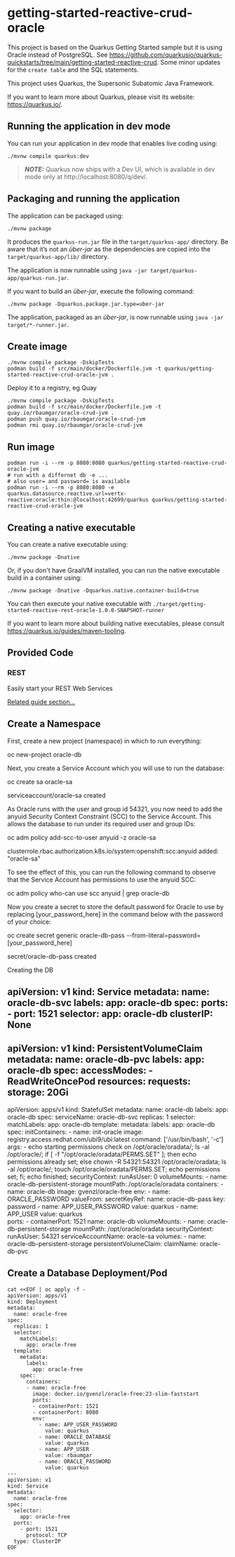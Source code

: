 # getting-started-reactive-crud-oracle

This project is based on the Quarkus Getting Started sample but it is using Oracle instead of PostgreSQL. See https://github.com/quarkusio/quarkus-quickstarts/tree/main/getting-started-reactive-crud.
Some minor updates for the `create table` and the SQL statements.


This project uses Quarkus, the Supersonic Subatomic Java Framework.

If you want to learn more about Quarkus, please visit its website: https://quarkus.io/.

## Running the application in dev mode

You can run your application in dev mode that enables live coding using:
```shell script
./mvnw compile quarkus:dev
```

> **_NOTE:_**  Quarkus now ships with a Dev UI, which is available in dev mode only at http://localhost:8080/q/dev/.

## Packaging and running the application

The application can be packaged using:
```shell script
./mvnw package
```
It produces the `quarkus-run.jar` file in the `target/quarkus-app/` directory.
Be aware that it’s not an _über-jar_ as the dependencies are copied into the `target/quarkus-app/lib/` directory.

The application is now runnable using `java -jar target/quarkus-app/quarkus-run.jar`.

If you want to build an _über-jar_, execute the following command:
```shell script
./mvnw package -Dquarkus.package.jar.type=uber-jar
```

The application, packaged as an _über-jar_, is now runnable using `java -jar target/*-runner.jar`.

## Create image

```shell script
./mvnw compile package -DskipTests
podman build -f src/main/docker/Dockerfile.jvm -t quarkus/getting-started-reactive-crud-oracle-jvm .
```

Deploy it to a registry, eg Quay
```shell script
./mvnw compile package -DskipTests
podman build -f src/main/docker/Dockerfile.jvm -t quay.io/rbaumgar/oracle-crud-jvm .
podman push quay.io/rbaumgar/oracle-crud-jvm
podman rmi quay.io/rbaumgar/oracle-crud-jvm

```

## Run image

```shell script
podman run -i --rm -p 8080:8080 quarkus/getting-started-reactive-crud-oracle-jvm
# run with a differnet db -e ...
# also user= and password= is available
podman run -i --rm -p 8080:8080 -e quarkus.datasource.reactive.url=vertx-reactive:oracle:thin:@localhost:42699/quarkus quarkus/getting-started-reactive-crud-oracle-jvm
```

## Creating a native executable

You can create a native executable using: 
```shell script
./mvnw package -Dnative
```

Or, if you don't have GraalVM installed, you can run the native executable build in a container using: 
```shell script
./mvnw package -Dnative -Dquarkus.native.container-build=true
```

You can then execute your native executable with `./target/getting-started-reactive-rest-oracle-1.0.0-SNAPSHOT-runner`

If you want to learn more about building native executables, please consult https://quarkus.io/guides/maven-tooling.

## Provided Code

### REST

Easily start your REST Web Services

[Related guide section...](https://quarkus.io/guides/getting-started-reactive#reactive-jax-rs-resources)


## Create a Namespace

First, create a new project (namespace) in which to run everything:

oc new-project oracle-db

Next, you create a Service Account which you will use to run the database:

oc create sa oracle-sa

serviceaccount/oracle-sa created



As Oracle runs with the user and group id 54321, you now need to add the anyuid Security Context Constraint (SCC) to the Service Account. This allows the database to run under its required user and group IDs:

oc adm policy add-scc-to-user anyuid -z oracle-sa

clusterrole.rbac.authorization.k8s.io/system:openshift:scc:anyuid added: "oracle-sa"


To see the effect of this, you can run the following command to observe that the Service Account has permissions to use the anyuid SCC:

oc adm policy who-can use scc anyuid | grep oracle-db

Now you create a secret to store the default password for Oracle to use by replacing [your_password_here] in the command below with the password of your choice:

oc create secret generic oracle-db-pass --from-literal=password=[your_password_here]

secret/oracle-db-pass created

Creating the DB

apiVersion: v1
kind: Service
metadata:
  name: oracle-db-svc
  labels:
    app: oracle-db
spec:
  ports:
    - port: 1521
  selector:
    app: oracle-db
  clusterIP: None
---
apiVersion: v1
kind: PersistentVolumeClaim
metadata:
  name: oracle-db-pvc
  labels:
    app: oracle-db
spec:
  accessModes:
    - ReadWriteOncePod
  resources:
    requests:
      storage: 20Gi
---
apiVersion: apps/v1
kind: StatefulSet
metadata:
  name: oracle-db
  labels:
    app: oracle-db
spec:
  serviceName: oracle-db-svc
  replicas: 1
  selector:
    matchLabels:
      app: oracle-db
  template:
    metadata:
      labels:
        app: oracle-db
    spec:
      initContainers:
      - name: init-oracle
        image: registry.access.redhat.com/ubi9/ubi:latest
        command: ['/usr/bin/bash', '-c']
        args:
          - echo starting permissions check on /opt/oracle/oradata/;
            ls -al /opt/oracle/;
            if [ -f "/opt/oracle/oradata/PERMS.SET" ]; then
              echo permissions already set;
            else
              chown -R 54321:54321 /opt/oracle/oradata;
              ls -al /opt/oracle/;
              touch /opt/oracle/oradata/PERMS.SET;
              echo permissions set;
            fi;
            echo finished;
        securityContext:
          runAsUser: 0 
        volumeMounts:
        - name: oracle-db-persistent-storage
          mountPath: /opt/oracle/oradata
      containers:
      - name: oracle-db
        image: gvenzl/oracle-free
        env:
        - name: ORACLE_PASSWORD
          valueFrom:
            secretKeyRef:
              name: oracle-db-pass
              key: password
        - name: APP_USER_PASSWORD
          value: quarkus
        - name: APP_USER
          value: quarkus              
        ports:
        - containerPort: 1521
          name: oracle-db
        volumeMounts:
        - name: oracle-db-persistent-storage
          mountPath: /opt/oracle/oradata
        securityContext:
          runAsUser: 54321
      serviceAccountName: oracle-sa
      volumes:
      - name: oracle-db-persistent-storage
        persistentVolumeClaim:
          claimName: oracle-db-pvc



## Create a Database Deployment/Pod

```shell
cat <<EOF | oc apply -f -
apiVersion: apps/v1
kind: Deployment
metadata:
  name: oracle-free
spec:
  replicas: 1
  selector:
    matchLabels:
      app: oracle-free
  template:
    metadata:
      labels:
        app: oracle-free
    spec:
      containers:
      - name: oracle-free
        image: docker.io/gvenzl/oracle-free:23-slim-faststart
        ports:
        - containerPort: 1521
        - containerPort: 8080
        env:
          - name: APP_USER_PASSWORD
            value: quarkus
          - name: ORACLE_DATABASE
            value: quarkus
          - name: APP_USER
            value: rbaumgar
          - name: ORACLE_PASSWORD
            value: quarkus
---
apiVersion: v1
kind: Service
metadata:
  name: oracle-free
spec:
  selector:
    app: oracle-free
  ports:
    - port: 1521
      protocol: TCP
  type: ClusterIP        
EOF
```



